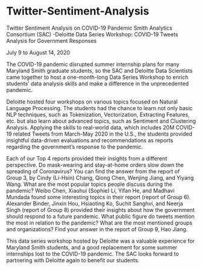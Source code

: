 # Twitter-Sentiment-Analysis
Twitter Sentiment Analysis on COVID-19 Pandemic
Smith Analytics Consortium (SAC) -Deloitte Data Series Workshop: COVID-19 Tweets Analysis for Government Responses

July 9 to August 14, 2020

The COVID-19 pandemic disrupted summer internship plans for many Maryland Smith graduate students, so the SAC and Deloitte Data Scientists came together to host a one-month-long Data Series Workshop to enrich students’ data analysis skills and make a difference in the unprecedented pandemic.

Deloitte hosted four workshops on various topics focused on Natural Language Processing. The students had the chance to learn not only basic NLP techniques, such as Tokenization, Vectorization, Extracting Features, etc. but also learn about advanced topics, such as Sentiment and Clustering Analysis. Applying the skills to real-world data, which includes 20M COVID-19 related Tweets from March-May 2020 in the U.S., the students provided insightful data-driven evaluations and recommendations as reports regarding the government’s response to the pandemic.

Each of our Top 4 reports provided their insights from a different perspective. Do mask-wearing and stay-at-home orders slow down the spreading of Coronavirus? You can find the answer from the report of Group 3, by Cindy (Li-Hsin) Chang, Qiong Chen, Wenjing Jiang, and Yiyang Wang. What are the most popular topics people discuss during the pandemic? Weibo Chen, Xiaohui (Sophie) Li, Yifan He, and Madhavi Mundada found some interesting topics in their report (report of Group 6). Alexander Binder, Jinxin Hou, Hsiaoting Ko, Suchit Sanghvi, and Neerja Singh (report of Group 8) provided their insights about how the government should respond to a future pandemic. What public figure do tweets mention the most in relation to the pandemic? What are the most mentioned groups and organizations? Find your answer in the report of Group 9, Hao Jiang.

This data series workshop hosted by Deloitte was a valuable experience for Maryland Smith students, and a good replacement for some summer internships lost to the COVID-19 pandemic. The SAC looks forward to partnering with Deloitte again to benefit our students.
